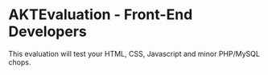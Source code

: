 AKTEvaluation -  Front-End Developers
=============

This evaluation will test your HTML, CSS, Javascript and minor PHP/MySQL chops.

